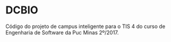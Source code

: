 # DCBIO
Código do projeto de campus inteligente para o TIS 4 do curso de Engenharia de Software da Puc Minas 2º/2017.
